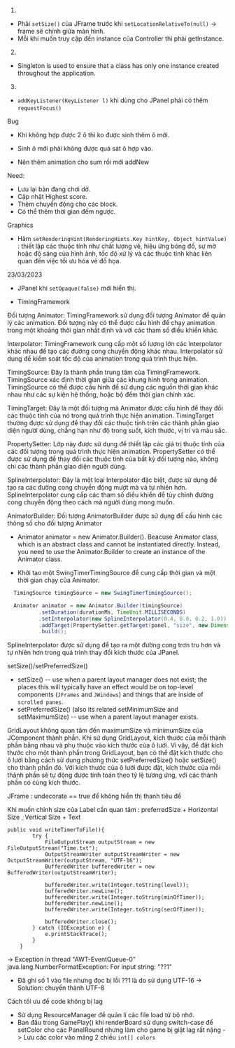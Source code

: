 1.
- Phải `setSize()` của JFrame trước khi `setLocationRelativeTo(null)` -> frame sẽ chính giữa màn hình.
- Mỗi khi muốn truy cập đến instance của Controller thì phải getInstance.
2.
- Singleton is used to ensure that a class has only one instance created throughout the application.
3.
- `addKeyListener(KeyListener l)` khi dùng cho JPanel phải có thêm `requestFocus()`

Bug
- Khi không hợp được 2 ô thì ko được sinh thêm ô mới.
- Sinh ô mới phải không được quá sát ô hợp vào.


- Nên thêm animation cho sum rồi mới addNew


Need:
- Lưu lại bàn đang chơi dở.
- Cập nhật Highest score.
- Thêm chuyển động cho các block.
- Có thể thêm thời gian đếm ngược.

Graphics
- Hàm `setRenderingHint(RenderingHints.Key hintKey, Object hintValue)` :  thiết lập các thuộc tính như chất lượng vẽ, hiệu ứng bóng đổ, sự mờ hoặc độ sáng của hình ảnh, tốc độ xử lý và các thuộc tính khác liên quan đến việc tối ưu hóa vẽ đồ họa.

23/03/2023
- JPanel khi `setOpaque(false)` mới hiển thị.

- TimingFramework

Đối tượng Animator: TimingFramework sử dụng đối tượng Animator để quản lý các animation. Đối tượng này có thể được cấu hình để chạy animation trong một khoảng thời gian nhất định và với các tham số điều khiển khác.

Interpolator: TimingFramework cung cấp một số lượng lớn các Interpolator khác nhau để tạo các đường cong chuyển động khác nhau. Interpolator sử dụng để kiểm soát tốc độ của animation trong quá trình thực hiện.

TimingSource: Đây là thành phần trung tâm của TimingFramework. TimingSource xác định thời gian giữa các khung hình trong animation. TimingSource có thể được cấu hình để sử dụng các nguồn thời gian khác nhau như các sự kiện hệ thống, hoặc bộ đếm thời gian chính xác.

TimingTarget: Đây là một đối tượng mà Animator được cấu hình để thay đổi các thuộc tính của nó trong quá trình thực hiện animation. TimingTarget thường được sử dụng để thay đổi các thuộc tính trên các thành phần giao diện người dùng, chẳng hạn như độ trong suốt, kích thước, vị trí và màu sắc.

PropertySetter: Lớp này được sử dụng để thiết lập các giá trị thuộc tính của các đối tượng trong quá trình thực hiện animation. PropertySetter có thể được sử dụng để thay đổi các thuộc tính của bất kỳ đối tượng nào, không chỉ các thành phần giao diện người dùng.

SplineInterpolator: Đây là một loại Interpolator đặc biệt, được sử dụng để tạo ra các đường cong chuyển động mượt mà và tự nhiên hơn. SplineInterpolator cung cấp các tham số điều khiển để tùy chỉnh đường cong chuyển động theo cách mà người dùng mong muốn.

AnimatorBuilder: Đối tượng AnimatorBuilder được sử dụng để cấu hình các thông số cho đối tượng Animator


- Animator animator = new Animator.Builder(). Beacuse Animator class, which is an abstract class and cannot be instantiated directly. Instead, you need to use the Animator.Builder to create an instance of the Animator class.

- Khởi tạo một SwingTimerTimingSource để cung cấp thời gian và một thời gian chạy của Animator.
```java
  TimingSource timingSource = new SwingTimerTimingSource();
```

```java
  Animator animator = new Animator.Builder(timingSource)
          .setDuration(durationMs, TimeUnit.MILLISECONDS)
          .setInterpolator(new SplineInterpolator(0.4, 0.0, 0.2, 1.0))
          .addTarget(PropertySetter.getTarget(panel, "size", new Dimension(0, 0), new Dimension(200, 200)))
          .build();
```

SplineInterpolator được sử dụng để tạo ra một đường cong trơn tru hơn và tự nhiên hơn trong quá trình thay đổi kích thước của JPanel.

setSize()/setPreferredSize()
- setSize() -- use when a parent layout manager does not exist; the places this will typically have an effect would be on top-level components (`JFrames` and `JWindows`) and things that are inside of `scrolled panes`. 
- setPreferredSize() (also its related setMinimumSize and setMaximumSize) -- use when a parent layout manager exists.

GridLayout không quan tâm đến maximumSize và minimumSize của JComponent thành phần. Khi sử dụng GridLayout, kích thước của mỗi thành phần bằng nhau và phụ thuộc vào kích thước của ô lưới. Vì vậy, để đặt kích thước cho một thành phần trong GridLayout, bạn có thể đặt kích thước cho ô lưới bằng cách sử dụng phương thức setPreferredSize() hoặc setSize() cho thành phần đó. Với kích thước của ô lưới được đặt, kích thước của mỗi thành phần sẽ tự động được tính toán theo tỷ lệ tương ứng, với các thành phần có cùng kích thước. 

JFrame : undecorate == true để không hiển thị thanh tiêu đề

Khi muốn chỉnh size của Label cần quan tâm :
preferredSize + Horizontal Size , Vertical Size + Text
```
public void writeTimerToFile(){
        try {
            FileOutputStream outputStream = new FileOutputStream("Time.txt");
            OutputStreamWriter outputStreamWriter = new OutputStreamWriter(outputStream, "UTF-16");
            BufferedWriter bufferedWriter = new BufferedWriter(outputStreamWriter);
             
            bufferedWriter.write(Integer.toString(level));
            bufferedWriter.newLine();
            bufferedWriter.write(Integer.toString(minOfTimer));
            bufferedWriter.newLine();
            bufferedWriter.write(Integer.toString(secOfTimer));
            
            bufferedWriter.close();
        } catch (IOException e) {
            e.printStackTrace();
        }
    }
```

-> Exception in thread "AWT-EventQueue-0" java.lang.NumberFormatException: For input string: "??1"
- Đã ghi số 1 vào file nhưng đọc bị lỗi ??1 là do sử dụng UTF-16
-> Solution: chuyển thành UTF-8

Cách tối ưu để code không bị lag
- Sử dụng ResourceManager để quản lí các file load từ bộ nhớ.
- Ban đầu trong GamePlay() khi renderBoard sử dụng switch-case để setColor cho các PanelRound nhưng làm cho game bị giật lag rất nặng 
-> Lưu các color vào mảng 2 chiều `int[] colors` 